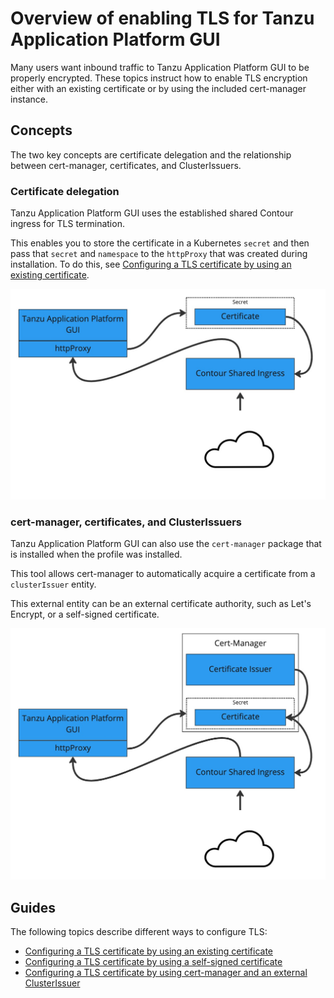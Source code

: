 # Overview of enabling TLS for Tanzu Application Platform GUI

Many users want inbound traffic to Tanzu Application Platform GUI to be properly encrypted.
These topics instruct how to enable TLS encryption either with an existing certificate or by
using the included cert-manager instance.

## <a id="concepts"></a> Concepts

The two key concepts are certificate delegation and the relationship between cert-manager,
certificates, and ClusterIssuers.

### <a id="cert-delegation"></a> Certificate delegation

Tanzu Application Platform GUI uses the established shared Contour ingress for TLS termination.

This enables you to store the certificate in a Kubernetes `secret` and then pass that `secret` and
`namespace` to the `httpProxy` that was created during installation.
To do this, see
[Configuring a TLS certificate by using an existing certificate](enable-tls-existing-cert.hbs.md).

![Tanzu Application Platform TLS Diagram](images/TAP-GUI-TLS.jpg)

### <a id="cert-mngr-certs-clustiss"></a> cert-manager, certificates, and ClusterIssuers

Tanzu Application Platform GUI can also use the `cert-manager` package that is installed when
the profile was installed.

This tool allows cert-manager to automatically acquire a certificate from a `clusterIssuer` entity.

This external entity can be an external certificate authority, such as Let's Encrypt, or a
self-signed certificate.

![Tanzu Application Platform TLS Diagram](images/TAP-GUI-TLS-CERT.jpg)

## <a id="guides"></a> Guides

The following topics describe different ways to configure TLS:

- [Configuring a TLS certificate by using an existing certificate](enable-tls-existing-cert.hbs.md)
- [Configuring a TLS certificate by using a self-signed certificate](enable-self-signed-cert.hbs.md)
- [Configuring a TLS certificate by using cert-manager and an external ClusterIssuer](cert-mngr-ext-clusterissuer.hbs.md)